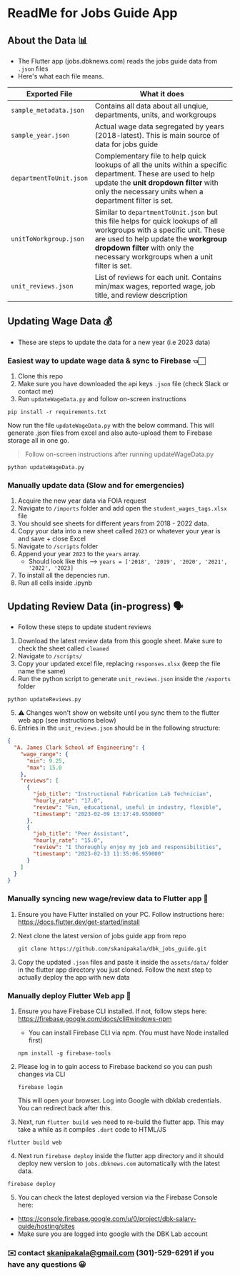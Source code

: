 # ReadMe for Jobs Guide App

## About the Data 📊

- The Flutter app (jobs.dbknews.com) reads the jobs guide data from `.json` files
- Here's what each file means.

| Exported File           | What it does                                                                                                                                                                                                                                   |
| ----------------------- | ---------------------------------------------------------------------------------------------------------------------------------------------------------------------------------------------------------------------------------------------- |
| `sample_metadata.json`  | Contains all data about all unqiue, departments, units, and workgroups                                                                                                                                                                         |
| `sample_year.json`      | Actual wage data segregated by years (2018-latest). This is main source of data for jobs guide                                                                                                                                                 |
| `departmentToUnit.json` | Complementary file to help quick lookups of all the units within a specific department. These are used to help update the **unit dropdown filter** with only the necessary units when a department filter is set.                              |
| `unitToWorkgroup.json`  | Similar to `departmentToUnit.json` but this file helps for quick lookups of all workgroups with a specific unit. These are used to help update the **workgroup dropdown filter** with only the necessary workgroups when a unit filter is set. |
| `unit_reviews.json`     | List of reviews for each unit. Contains min/max wages, reported wage, job title, and review description                                                                                                                                        |

## Updating Wage Data 💰

- These are steps to update the data for a new year (i.e 2023 data)

### Easiest way to update wage data & sync to Firebase 👈🏻

1. Clone this repo
2. Make sure you have downloaded the api keys `.json` file (check Slack or contact me)
3. Run `updateWageData.py` and follow on-screen instructions

```
pip install -r requirements.txt
```

Now run the file `updateWageData.py` with the below command. This will generate .json files from excel and also auto-upload them to Firebase storage all in one go.

> Follow on-screen instructions after running updateWageData.py

```
python updateWageData.py
```

### Manually update data (Slow and for emergencies)

1. Acquire the new year data via FOIA request
2. Navigate to `/imports` folder and add open the `student_wages_tags.xlsx` file
3. You should see sheets for different years from 2018 - 2022 data.
4. Copy your data into a new sheet called `2023` or whatever your year is and save + close Excel
5. Navigate to `/scripts` folder
6. Append your year `2023` to the `years` array.
   - Should look like this --> `years = ['2018', '2019', '2020', '2021', '2022', '2023]`
7. To install all the depencies run.
8. Run all cells inside .ipynb

## Updating Review Data (in-progress) 🗣️

- Follow these steps to update student reviews

1. Download the latest review data from this google sheet. Make sure to check the sheet called `cleaned`
2. Navigate to `/scripts/`
3. Copy your updated excel file, replacing `responses.xlsx` (keep the file name the same)
4. Run the python script to generate `unit_reviews.json` inside the `/exports` folder

```
python updateReviews.py
```

5. ⚠️ Changes won't show on website until you sync them to the flutter web app (see instructions below)
6. Entries in the `unit_reviews.json` should be in the following structure:

```json
{
  "A. James Clark School of Engineering": {
    "wage_range": {
      "min": 9.25,
      "max": 15.0
    },
    "reviews": [
      {
        "job_title": "Instructional Fabrication Lab Technician",
        "hourly_rate": "17.0",
        "review": "Fun, educational, useful in industry, flexible",
        "timestamp": "2023-02-09 13:17:40.950000"
      },
      {
        "job_title": "Peer Assistant",
        "hourly_rate": "15.0",
        "review": "I thoroughly enjoy my job and responsibilities",
        "timestamp": "2023-02-13 11:35:06.959000"
      }
    ]
  }
}
```

### Manually syncing new wage/review data to Flutter app 📂

1. Ensure you have Flutter installed on your PC. Follow instructions here: https://docs.flutter.dev/get-started/install

2. Next clone the latest version of jobs guide app from repo

   ```
   git clone https://github.com/skanipakala/dbk_jobs_guide.git
   ```

3. Copy the updated `.json` files and paste it inside the `assets/data/` folder in the flutter app directory you just cloned. Follow the next step to actually deploy the app with new data

### Manually deploy Flutter Web app 🚀

1. Ensure you have Firebase CLI installed. If not, follow steps here: https://firebase.google.com/docs/cli#windows-npm
   - You can install Firebase CLI via npm. (You must have Node installed first)
   ```
   npm install -g firebase-tools
   ```
2. Please log in to gain access to Firebase backend so you can push changes via CLI

   ```
   firebase login
   ```

   This will open your browser. Log into Google with dbklab credentials. You can redirect back after this.

3. Next, run `flutter build web` need to re-build the flutter app. This may take a while as it compiles `.dart` code to HTML/JS

```
flutter build web
```

4. Next run `firebase deploy` inside the flutter app directory and it should deploy new version to `jobs.dbknews.com` automatically with the latest data.

```
firebase deploy
```

5. You can check the latest deployed version via the Firebase Console here:

- https://console.firebase.google.com/u/0/project/dbk-salary-guide/hosting/sites
- Make sure you are logged into google with the DBK Lab account

### ✉️ contact skanipakala@gmail.com (301)-529-6291 if you have any questions 😀
